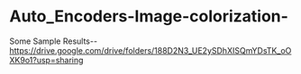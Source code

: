 # Auto_Encoders-Image-colorization-


Some Sample Results-- https://drive.google.com/drive/folders/188D2N3_UE2ySDhXISQmYDsTK_oOXK9o1?usp=sharing
